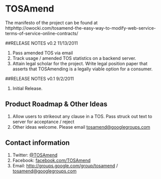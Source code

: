 # TOSAmend

The manifesto of the project can be found at httphttp://owocki.com/tosamend-the-easy-way-to-modify-web-service-terms-of-service-online-contracts/

##RELEASE NOTES v0.2 11/13/2011

1. Pass amended TOS via email 
1. Track usage / amended TOS statistics on a backend server.
1. Attain legal scholar for the project. Write legal position paper that asserts that TOSAmending is a legally viable option for a consumer.

##RELEASE NOTES v0.1 9/2/2011

1. Initial Release.  

## Product Roadmap & Other Ideas

1. Allow users to strikeout any clause in a TOS.  Pass struck out text to server for acceptance / reject
1. Other ideas welcome.  Please email tosamend@googlegroups.com

## Contact information

1. Twitter: <a href="http://www.twitter.com/TOSAmend">@TOSAmend</a>
1. Facebook: <a href="http://www.facebook.com/TOSAmend">facebook.com/TOSAmend</a>
1. Email: <a href="http://groups.google.com/group/tosamend">http://groups.google.com/group/tosamend</a> / <a href='mailto:tosamend@googlegroups.com'>tosamend@googlegroups.com</a>


<!-- Google Analytics --> 
<img src='https://ga-beacon.appspot.com/UA-1014419-15/owocki/TOSAmend' style='width:1px; height:1px;' >

